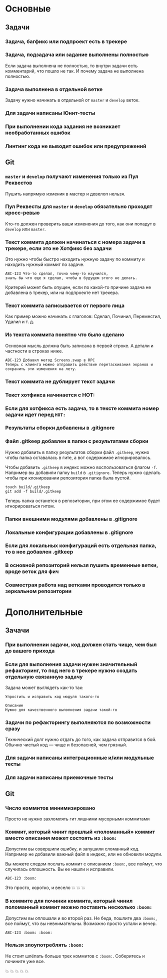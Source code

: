 # Основные

## Задачи

### Задача, багфикс или подпроект есть в трекере

### Задача, подзадача или задание выполнены полностью
Если задача выполнена не полностью, то внутри задачи есть комментарий, что пошло не так.
И почему задача не выполнена полностью.

### Задача выполнена в отдельной ветке
Задачу нужно начинать в отдельной от `master` и `develop` веток.

### Для задачи написаны Юнит-тесты

### При выполнении кода задания не возникает необработанных ошибок

### Линтинг кода не выводит ошибок или предупрежений

## Git

### `master` и `develop` получают изменения только из Пул Реквестов
Пушить напрямую измения в мастер и девелоп нельзя.

### Пул Реквесты для `master` и `develop` обязательно проходят кросс-ревью
Кто-то должен проверить ваши изменения до того, как они попадут в `develop` или `master`.

### Текст коммита должен начинаться с номера задачи в трекере, если это не Хотфикс без задачи
Это нужно чтобы быстро находить нужную задачу по коммиту и находить нужный коммит по задаче.
```
ABC-123 Что-то сделал, точно чему-то научился,
знать бы что еще я сделал, чтобы в будущем этого не делать.
```

Критерий может быть опущен, если по какой-то причине задача не добавлена в трекер, или на подпроекте нет трекера.

### Текст коммита записывается от первого лица
Как пример можно начинать с глаголов: Сделал, Починил, Переместил, Удалил и т. д.

### Из текста коммита понятно что было сделано
Основная мысль должна быть записана в первой строке.
А детали и частности в строках ниже.

```
ABC-123 Добавил метод Screens.swap в RPC
Теперь с клиента можно отправить действие перетаскивания экранов и сохранить эти изменения на лету.
```

### Текст коммита не дублирует текст задачи

### Текст хотфикса начинается с HOT:

### Если для хотфикса есть задача, то в тексте коммита номер задачи идет перед `HOT:`

### Результаты сборки добавлены в .gitignore

### Файл .gitkeep добавлен в папки с результатами сборки
Нужно добавить в папку результатов сборки файл `.gitkeep`,
нужно чтобы папка оставалась в гите, а вот содержимое игнорировалось.

Чтобы добавить `.gitkeep` в индекс можно воспользоваться флагом `-f`.
Например вы добавили папку `build` в `.gitignore`.
Теперь нужно сделать чтобы при клонировании репозитория папка была пустой.

```
touch build/.gitkeep
git add -f build/.gitkeep
```
Теперь папка останется в репозитории, при этом ее содержимое будет игнорироваться гитом.

### Папки внешними модулями добавлены в .gitignore

### Локальные конфигурации добавлены в .gitignore

### Если для локальных конфигураций есть отдельная папка, то в нее добавлен .gitkeep

### В основной репозиторий нельзя пушить временные ветки, вроде веток для фич

### Совместрая работа над ветками проводится только в зеркальном репозитории

# Дополнительные

## Зачачи

### При выполнении задачи, код должен стать чище, чем был до вашего прихода

### Если для выполнения задачи нужен значительный рефакторинг, то под него в трекере нужно создать отдельную связанную задачу
Задача может выглядеть как-то так:
```
Упростить и исправить код модуля такого-то

Описание
Нужно для качественного выполнения задачи такой-то
```

### Задачи по рефакторингу выполняются по возможности сразу
Технический долг нужно отдать до того, как задача отправится в бой.
Обычно чистый код — чище и безопасней, чем грязный.

### Для задачи написаны интеграционные и/или модульные тесты

### Для задачи написаны приемочные тесты

## Git

### Число коммитов минимизировано
Просто не нужно захломлять гит лишними мусорными коммитами

### Коммит, который чинит прошлый «поломанный» коммит вместо описания может состоять из `:boom:`
Допустим вы совершили ошибку, и запушили сломанный код.
Например не добавили важный файл в индекс, или не обновили модули.

Вы можете следом послать коммит с описанием `:boom:`, все поймут, что случилась оплошность.
Вы ее нашли и исправили.

```
ABC-123 :boom:
```

Это просто, коротко, и весело :boom: :boom: :boom:

### В коммите для починки коммита, который чинил поломанный коммит можно поставить несколько `:boom:`
Допустим вы оплошали и во второй раз. Не беда, пошлите два `:boom:`, все поймут, что вы невнимательны.
Возможно просто устали и вечер.
```
ABC-123 :boom: :boom:
```

### Нельзя злоупотреблять `:boom:`
Не стоит шлёпать больше трех коммитов с `:boom:`.
Соберитесь и почините уже все.

:boom: :boom: :boom: :boom: :boom:

